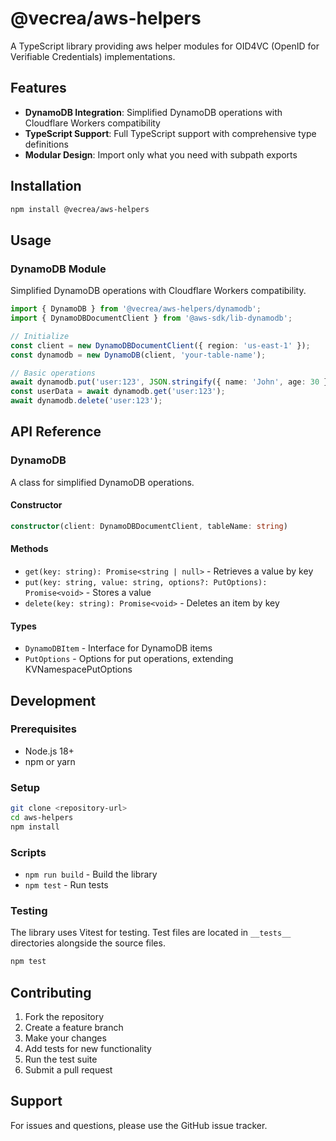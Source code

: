 # @vecrea/aws-helpers

A TypeScript library providing aws helper modules for OID4VC (OpenID for Verifiable Credentials) implementations.

## Features

- **DynamoDB Integration**: Simplified DynamoDB operations with Cloudflare Workers compatibility
- **TypeScript Support**: Full TypeScript support with comprehensive type definitions
- **Modular Design**: Import only what you need with subpath exports

## Installation

```bash
npm install @vecrea/aws-helpers
```

## Usage

### DynamoDB Module

Simplified DynamoDB operations with Cloudflare Workers compatibility.

```typescript
import { DynamoDB } from '@vecrea/aws-helpers/dynamodb';
import { DynamoDBDocumentClient } from '@aws-sdk/lib-dynamodb';

// Initialize
const client = new DynamoDBDocumentClient({ region: 'us-east-1' });
const dynamodb = new DynamoDB(client, 'your-table-name');

// Basic operations
await dynamodb.put('user:123', JSON.stringify({ name: 'John', age: 30 }));
const userData = await dynamodb.get('user:123');
await dynamodb.delete('user:123');
```

## API Reference

### DynamoDB

A class for simplified DynamoDB operations.

#### Constructor

```typescript
constructor(client: DynamoDBDocumentClient, tableName: string)
```

#### Methods

- `get(key: string): Promise<string | null>` - Retrieves a value by key
- `put(key: string, value: string, options?: PutOptions): Promise<void>` - Stores a value
- `delete(key: string): Promise<void>` - Deletes an item by key

#### Types

- `DynamoDBItem` - Interface for DynamoDB items
- `PutOptions` - Options for put operations, extending KVNamespacePutOptions

## Development

### Prerequisites

- Node.js 18+
- npm or yarn

### Setup

```bash
git clone <repository-url>
cd aws-helpers
npm install
```

### Scripts

- `npm run build` - Build the library
- `npm test` - Run tests

### Testing

The library uses Vitest for testing. Test files are located in `__tests__` directories alongside the source files.

```bash
npm test
```

## Contributing

1. Fork the repository
2. Create a feature branch
3. Make your changes
4. Add tests for new functionality
5. Run the test suite
6. Submit a pull request

## Support

For issues and questions, please use the GitHub issue tracker.
